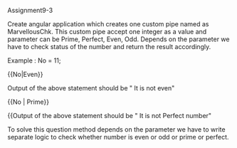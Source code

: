  Assignment9-3

 Create angular application which creates one custom pipe named as MarvellousChk. This custom pipe accept one integer as a value and parameter can be Prime, Perfect, Even, Odd.
 Depends on the parameter we have to check status of the number and return the result accordingly.

 Example : No = 11;

 {{No|Even}}

 Output of the above statement should be " It is not even"


 {{No | Prime}}

 {{Output of the above statement should be " It is not Perfect number"


 To solve this question method depends on the parameter we have to write separate logic to check whether number is even or odd or prime or perfect.

 
